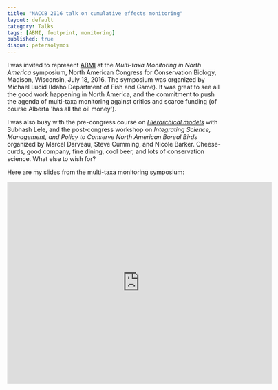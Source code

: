 ```yaml
---
title: "NACCB 2016 talk on cumulative effects monitoring"
layout: default
category: Talks
tags: [ABMI, footprint, monitoring]
published: true
disqus: petersolymos
---
```


I was invited to represent [ABMI](http://www.abmi.ca) at the
*Multi-taxa Monitoring in North America* symposium, North American Congress
for Conservation Biology, Madison, Wisconsin, July 18, 2016.
The symposium was organized by Michael Lucid (Idaho Department of Fish and Game).
It was great to see all the good work happening in North America, and
the commitment to push the agenda of multi-taxa monitoring
against critics and scarce funding (of course Alberta 'has all the oil money').

I was also busy with the pre-congress course on
[*Hierarchical models*](http://peter.solymos.org/etc/2016/02/25/hierarchical-models-for-conservation-biologists-made-easy.html) with Subhash Lele, and the post-congress workshop on
*Integrating Science, Management, and Policy to Conserve North American Boreal Birds*
organized by Marcel Darveau, Steve Cumming, and Nicole Barker.
Cheese-curds, good company, fine dining, cool beer, and lots of conservation science.
What else to wish for?

Here are my slides from the multi-taxa monitoring symposium:

<iframe src="http://www.slideshare.net/psolymos/slideshelf" width="615px" height="470px" frameborder="0" marginwidth="0" marginheight="0" scrolling="no" style="border:none;" allowfullscreen webkitallowfullscreen mozallowfullscreen></iframe>
